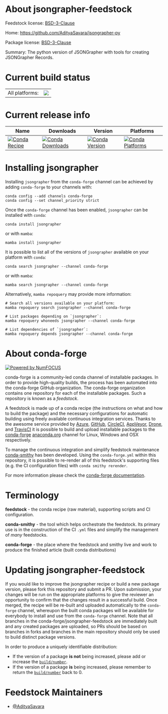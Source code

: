 About jsongrapher-feedstock
===========================

Feedstock license: [BSD-3-Clause](https://github.com/conda-forge/jsongrapher-feedstock/blob/main/LICENSE.txt)

Home: https://github.com/AdityaSavara/jsongrapher-py

Package license: [BSD-3-Clause]([https://github.com/AdityaSavara/jsongrapher-py/blob/main/LICENSE](https://github.com/AdityaSavara/jsongrapher-py/blob/main/LICENSE))

Summary: The python version of JSONGrapher with tools for creating JSONGrapher Records.

Current build status
====================


<table><tr><td>All platforms:</td>
    <td>
      <a href="https://dev.azure.com/conda-forge/feedstock-builds/_build/latest?definitionId=25698&branchName=main">
        <img src="https://dev.azure.com/conda-forge/feedstock-builds/_apis/build/status/jsongrapher-feedstock?branchName=main">
      </a>
    </td>
  </tr>
</table>

Current release info
====================

| Name | Downloads | Version | Platforms |
| --- | --- | --- | --- |
| [![Conda Recipe](https://img.shields.io/badge/recipe-jsongrapher-green.svg)](https://anaconda.org/conda-forge/jsongrapher) | [![Conda Downloads](https://img.shields.io/conda/dn/conda-forge/jsongrapher.svg)](https://anaconda.org/conda-forge/jsongrapher) | [![Conda Version](https://img.shields.io/conda/vn/conda-forge/jsongrapher.svg)](https://anaconda.org/conda-forge/jsongrapher) | [![Conda Platforms](https://img.shields.io/conda/pn/conda-forge/jsongrapher.svg)](https://anaconda.org/conda-forge/jsongrapher) |

Installing jsongrapher
======================

Installing `jsongrapher` from the `conda-forge` channel can be achieved by adding `conda-forge` to your channels with:

```
conda config --add channels conda-forge
conda config --set channel_priority strict
```

Once the `conda-forge` channel has been enabled, `jsongrapher` can be installed with `conda`:

```
conda install jsongrapher
```

or with `mamba`:

```
mamba install jsongrapher
```

It is possible to list all of the versions of `jsongrapher` available on your platform with `conda`:

```
conda search jsongrapher --channel conda-forge
```

or with `mamba`:

```
mamba search jsongrapher --channel conda-forge
```

Alternatively, `mamba repoquery` may provide more information:

```
# Search all versions available on your platform:
mamba repoquery search jsongrapher --channel conda-forge

# List packages depending on `jsongrapher`:
mamba repoquery whoneeds jsongrapher --channel conda-forge

# List dependencies of `jsongrapher`:
mamba repoquery depends jsongrapher --channel conda-forge
```


About conda-forge
=================

[![Powered by
NumFOCUS](https://img.shields.io/badge/powered%20by-NumFOCUS-orange.svg?style=flat&colorA=E1523D&colorB=007D8A)](https://numfocus.org)

conda-forge is a community-led conda channel of installable packages.
In order to provide high-quality builds, the process has been automated into the
conda-forge GitHub organization. The conda-forge organization contains one repository
for each of the installable packages. Such a repository is known as a *feedstock*.

A feedstock is made up of a conda recipe (the instructions on what and how to build
the package) and the necessary configurations for automatic building using freely
available continuous integration services. Thanks to the awesome service provided by
[Azure](https://azure.microsoft.com/en-us/services/devops/), [GitHub](https://github.com/),
[CircleCI](https://circleci.com/), [AppVeyor](https://www.appveyor.com/),
[Drone](https://cloud.drone.io/welcome), and [TravisCI](https://travis-ci.com/)
it is possible to build and upload installable packages to the
[conda-forge](https://anaconda.org/conda-forge) [anaconda.org](https://anaconda.org/)
channel for Linux, Windows and OSX respectively.

To manage the continuous integration and simplify feedstock maintenance
[conda-smithy](https://github.com/conda-forge/conda-smithy) has been developed.
Using the ``conda-forge.yml`` within this repository, it is possible to re-render all of
this feedstock's supporting files (e.g. the CI configuration files) with ``conda smithy rerender``.

For more information please check the [conda-forge documentation](https://conda-forge.org/docs/).

Terminology
===========

**feedstock** - the conda recipe (raw material), supporting scripts and CI configuration.

**conda-smithy** - the tool which helps orchestrate the feedstock.
                   Its primary use is in the construction of the CI ``.yml`` files
                   and simplify the management of *many* feedstocks.

**conda-forge** - the place where the feedstock and smithy live and work to
                  produce the finished article (built conda distributions)


Updating jsongrapher-feedstock
==============================

If you would like to improve the jsongrapher recipe or build a new
package version, please fork this repository and submit a PR. Upon submission,
your changes will be run on the appropriate platforms to give the reviewer an
opportunity to confirm that the changes result in a successful build. Once
merged, the recipe will be re-built and uploaded automatically to the
`conda-forge` channel, whereupon the built conda packages will be available for
everybody to install and use from the `conda-forge` channel.
Note that all branches in the conda-forge/jsongrapher-feedstock are
immediately built and any created packages are uploaded, so PRs should be based
on branches in forks and branches in the main repository should only be used to
build distinct package versions.

In order to produce a uniquely identifiable distribution:
 * If the version of a package **is not** being increased, please add or increase
   the [``build/number``](https://docs.conda.io/projects/conda-build/en/latest/resources/define-metadata.html#build-number-and-string).
 * If the version of a package **is** being increased, please remember to return
   the [``build/number``](https://docs.conda.io/projects/conda-build/en/latest/resources/define-metadata.html#build-number-and-string)
   back to 0.

Feedstock Maintainers
=====================

* [@AdityaSavara](https://github.com/AdityaSavara/)

